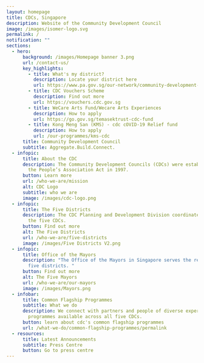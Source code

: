 ```yaml
---
layout: homepage
title: CDCs, Singapore
description: Website of the Community Development Council
image: /images/isomer-logo.svg
permalink: /
notification: ""
sections:
  - hero:
      background: /images/Homepage banner 3.png
      url: /contact-us/
      key_highlights:
        - title: What's my district?
          description: Locate your district here
          url: https://www.pa.gov.sg/our-network/community-development-councils
        - title: CDC Vouchers Scheme
          description: Find out more
          url: https://vouchers.cdc.gov.sg
        - title: WeCare Arts Fund/Wecare Arts Experiences
          description: How to apply
          url: https://go.gov.sg/temasektrust-cdc-fund
        - title: Kong Meng San (KMS) - cdc cOVID-19 Relief fund
          description: How to apply
          url: /our-programmes/kms-cdc
      title: Community Development Council
      subtitle: Aggregate.Build.Connect.
  - infopic:
      title: About the CDC
      description: The Community Development Councils (CDCs) were established under
        the People’s Association Act in 1997.
      button: Learn more
      url: /who-we-are/mission
      alt: CDC Logo
      subtitle: who we are
      image: /images/cdc-logo.png
  - infopic:
      title: The Five Districts
      description: The CDC Planning and Development Division coordinates the work of
        the five CDCs.
      button: Find out more
      alt: The Five Districts
      url: /who-we-are/five-districts
      image: /images/Five Districts V2.png
  - infopic:
      title: Office of the Mayors
      description: "The Office of the Mayors in Singapore serves the residents in the
        five districts. "
      button: Find out more
      alt: The Five Mayors
      url: /who-we-are/our-mayors
      image: /images/Mayors.png
  - infobar:
      title: Common Flagship Programmes
      subtitle: What we do
      description: We connect with partners and people of diverse expertise through
        programmes available across all five CDCs.
      button: learn about cdc's common flagship programmes
      url: /what-we-do/common-flagship-programmes/permalink
  - resources:
      title: Latest Announcements
      subtitle: Press Centre
      button: Go to press centre
---
```

